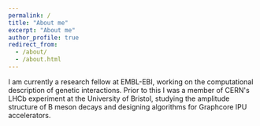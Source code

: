 ```yaml
---
permalink: /
title: "About me"
excerpt: "About me"
author_profile: true
redirect_from: 
  - /about/
  - /about.html
---
```


I am currently a research fellow at EMBL-EBI, working on the computational description of genetic interactions. Prior to this I was a member of CERN's LHCb experiment at the University of Bristol, studying the amplitude structure of B meson decays and designing algorithms for Graphcore IPU accelerators.
